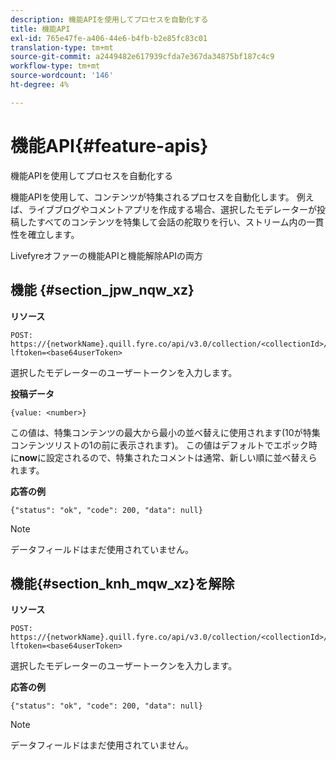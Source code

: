 ```yaml
---
description: 機能APIを使用してプロセスを自動化する
title: 機能API
exl-id: 765e47fe-a406-44e6-b4fb-b2e85fc83c01
translation-type: tm+mt
source-git-commit: a2449482e617939cfda7e367da34875bf187c4c9
workflow-type: tm+mt
source-wordcount: '146'
ht-degree: 4%

---
```


# 機能API{#feature-apis}

機能APIを使用してプロセスを自動化する

機能APIを使用して、コンテンツが特集されるプロセスを自動化します。 例えば、ライブブログやコメントアプリを作成する場合、選択したモデレーターが投稿したすべてのコンテンツを特集して会話の舵取りを行い、ストリーム内の一貫性を確立します。

Livefyreオファーの機能APIと機能解除APIの両方

## 機能 {#section_jpw_nqw_xz}

**リソース**

```
POST: https://{networkName}.quill.fyre.co/api/v3.0/collection/<collectionId>/feature/<commentId>/?lftoken=<base64userToken>
```

&#x200B;選択したモデレーターのユーザートークンを入力します。

**投稿データ**

```
{value: <number>} 
```

この値は、特集コンテンツの最大から最小の並べ替えに使用されます(10が特集コンテンツリストの1の前に表示されます)。 この値はデフォルトでエポック時に&#x200B;**now**&#x200B;に設定されるので、特集されたコメントは通常、新しい順に並べ替えられます。

**応答の例**

```
{"status": "ok", "code": 200, "data": null} 
```

>[!NOTE]
>
>データフィールドはまだ使用されていません。

## 機能{#section_knh_mqw_xz}を解除

**リソース**

```
POST: https://{networkName}.quill.fyre.co/api/v3.0/collection/<collectionId>/unfeature/<commentId>/?lftoken=<base64userToken>
```

選択したモデレーターのユーザートークンを入力します。

**応答の例**

```
{"status": "ok", "code": 200, "data": null} 
```

>[!NOTE]
>
>データフィールドはまだ使用されていません。
